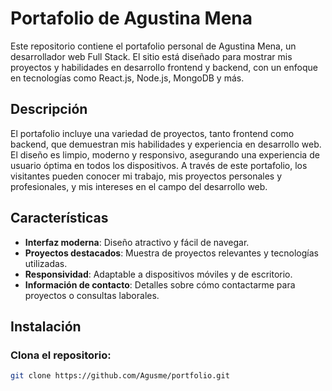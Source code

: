 # **Portafolio de Agustina Mena**

Este repositorio contiene el portafolio personal de Agustina Mena, un desarrollador web Full Stack. El sitio está diseñado para mostrar mis proyectos y habilidades en desarrollo frontend y backend, con un enfoque en tecnologías como React.js, Node.js, MongoDB y más.

## **Descripción**

El portafolio incluye una variedad de proyectos, tanto frontend como backend, que demuestran mis habilidades y experiencia en desarrollo web. El diseño es limpio, moderno y responsivo, asegurando una experiencia de usuario óptima en todos los dispositivos. A través de este portafolio, los visitantes pueden conocer mi trabajo, mis proyectos personales y profesionales, y mis intereses en el campo del desarrollo web.

## **Características**

- **Interfaz moderna**: Diseño atractivo y fácil de navegar.
- **Proyectos destacados**: Muestra de proyectos relevantes y tecnologías utilizadas.
- **Responsividad**: Adaptable a dispositivos móviles y de escritorio.
- **Información de contacto**: Detalles sobre cómo contactarme para proyectos o consultas laborales.

## **Instalación**

### Clona el repositorio:

```bash
git clone https://github.com/Agusme/portfolio.git
